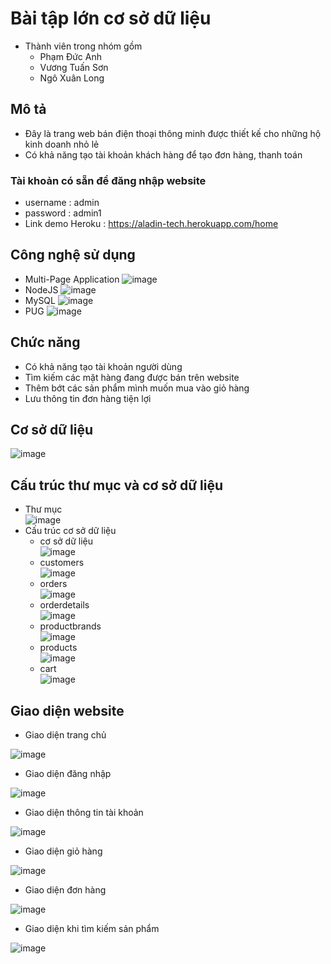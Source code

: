 # Bài tập lớn cơ sở dữ liệu 
- Thành viên trong nhóm gồm 
    + Phạm Đức Anh
    + Vương Tuấn Sơn
    + Ngô Xuân Long

## Mô tả 
- Đây là trang web bán điện thoại thông minh được thiết kế cho những hộ kinh doanh nhỏ lẻ
- Có khả năng tạo tài khoản khách hàng để tạo đơn hàng, thanh toán

### Tài khoản có sẵn để đăng nhập website
- username : admin
- password : admin1
- Link demo Heroku : https://aladin-tech.herokuapp.com/home

## Công nghệ sử dụng 
- Multi-Page Application 
![image](https://user-images.githubusercontent.com/63864624/83350178-8a442400-a364-11ea-91fe-c4c9b2611c04.png)
- NodeJS 
![image](https://user-images.githubusercontent.com/63864624/83350182-962fe600-a364-11ea-8ec7-81ae4a7fee47.png)
- MySQL
![image](https://user-images.githubusercontent.com/63864624/83350185-a34cd500-a364-11ea-8c21-4bec26647027.png)
- PUG
![image](https://user-images.githubusercontent.com/63864624/83350192-af389700-a364-11ea-992e-5ad32f8dc16d.png)

## Chức năng
- Có khả năng tạo tài khoản người dùng 
- Tìm kiếm các mặt hàng đang được bán trên website 
- Thêm bớt các sản phẩm mình muốn mua vào giỏ hàng
- Lưu thông tin đơn hàng tiện lợi

## Cơ sở dữ liệu
![image](https://user-images.githubusercontent.com/63864624/83353065-1ca2f280-a37a-11ea-912c-c3e7c9a3ee1a.png)

## Cấu trúc thư mục và cơ sở dữ liệu
- Thư mục\
![image](https://user-images.githubusercontent.com/63864624/83353117-79061200-a37a-11ea-83ba-b96c3fdf247a.png)
- Cấu trúc cơ sở dữ liệu
    + cơ sở dữ liệu\
        ![image](https://user-images.githubusercontent.com/63864624/83353135-9aff9480-a37a-11ea-965a-bb2122bb5cd4.png)
    + customers\
        ![image](https://user-images.githubusercontent.com/63864624/83353139-a81c8380-a37a-11ea-90c4-830c04f19b4e.png)
    + orders \
    ![image](https://user-images.githubusercontent.com/63864624/83353149-b7033600-a37a-11ea-8ff9-536c118e9acd.png)
    + orderdetails\
    ![image](https://user-images.githubusercontent.com/63864624/83353163-cedaba00-a37a-11ea-9843-6451fd436a07.png)
    + productbrands\
    ![image](https://user-images.githubusercontent.com/63864624/83353168-d9954f00-a37a-11ea-8b05-79bad43f830c.png)
    + products\
    ![image](https://user-images.githubusercontent.com/63864624/83353769-f9c70d00-a37e-11ea-976c-1a05609748e1.png)
    + cart \
    ![image](https://user-images.githubusercontent.com/63864624/83353188-f7fb4a80-a37a-11ea-8955-fd5cedd93bf5.png)
## Giao diện website
- Giao diện trang chủ

![image](https://user-images.githubusercontent.com/63864624/83266076-8ab9af00-a1ec-11ea-868b-5b8b39f8b539.png)

- Giao diện đăng nhập 

![image](https://user-images.githubusercontent.com/63864624/83266343-e6843800-a1ec-11ea-8419-df4828a9c771.png)

- Giao diện thông tin tài khoản

![image](https://user-images.githubusercontent.com/63864624/83266760-7629e680-a1ed-11ea-80b7-ded4ae1abdfa.png)

- Giao diện giỏ hàng

![image](https://user-images.githubusercontent.com/63864624/83266221-bd63a780-a1ec-11ea-935f-a77b7d85620c.png)

- Giao diện đơn hàng

![image](https://user-images.githubusercontent.com/63864624/83266420-01ef4300-a1ed-11ea-800f-760d3a0dc059.png)

- Giao diện khi tìm kiếm sản phẩm

![image](https://user-images.githubusercontent.com/63864624/83266906-ad989300-a1ed-11ea-8696-623809116a43.png)

